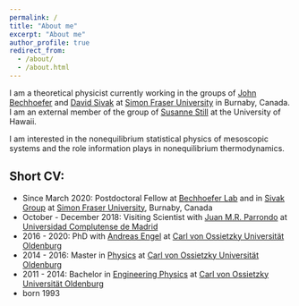 ```yaml
---
permalink: /
title: "About me"
excerpt: "About me"
author_profile: true
redirect_from: 
  - /about/
  - /about.html
---
```

I am a theoretical physicist currently working in the groups of [John Bechhoefer](http://www.sfu.ca/chaos/) and [David Sivak](https://www.sfu.ca/physics/sivakgroup.html) at [Simon Fraser University](https://www.sfu.ca) in Burnaby, Canada. I am an external member of the group of [Susanne Still](http://www2.hawaii.edu/~sstill/) at the University of Hawaii.

I am interested in the nonequilibrium statistical physics of mesoscopic systems and the role information plays in nonequilibrium thermodynamics.

## Short CV:
* Since March 2020: Postdoctoral Fellow at [Bechhoefer Lab](http://www.sfu.ca/chaos/) and in [Sivak Group](https://www.sfu.ca/physics/sivakgroup.html) at [Simon Fraser University](https://www.sfu.ca), Burnaby, Canada
* October - December 2018: Visiting Scientist with [Juan M.R. Parrondo](https://parrondo.wixsite.com/home) at [Universidad Complutense de Madrid](https://www.ucm.es)
* 2016 - 2020: PhD with [Andreas Engel](https://uol.de/statphys) at [Carl von Ossietzky Universität Oldenburg](https://uol.de)
* 2014 - 2016: Master in [Physics](https://uol.de/physik) at [Carl von Ossietzky Universität Oldenburg](https://uol.de)
* 2011 - 2014: Bachelor in [Engineering Physics](https://uol.de/ep) at [Carl von Ossietzky Universität Oldenburg](https://uol.de)
* born 1993